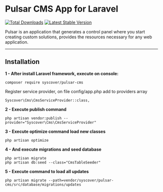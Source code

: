 # Pulsar CMS App for Laravel

[![Total Downloads](https://poser.pugx.org/syscover/pulsar-cms/downloads)](https://packagist.org/packages/syscover/pulsar-cms)
[![Latest Stable Version](http://img.shields.io/github/release/syscover/pulsar-cms.svg)](https://packagist.org/packages/syscover/pulsar-cms)

Pulsar is an application that generates a control panel where you start creating custom solutions, provides the resources necessary for any web application.

---

## Installation

**1 - After install Laravel framework, execute on console:**
```
composer require syscover/pulsar-cms
```

Register service provider, on file config/app.php add to providers array
```
Syscover\Cms\CmsServiceProvider::class,
```

**2 - Execute publish command**
```
php artisan vendor:publish --provider="Syscover\Cms\CmsServiceProvider"
```

**3 - Execute optimize command load new classes**
```
php artisan optimize
```

**4 - And execute migrations and seed database**
```
php artisan migrate
php artisan db:seed --class="CmsTableSeeder"
```

**5 - Execute command to load all updates**
```
php artisan migrate --path=vendor/syscover/pulsar-cms/src/database/migrations/updates
```